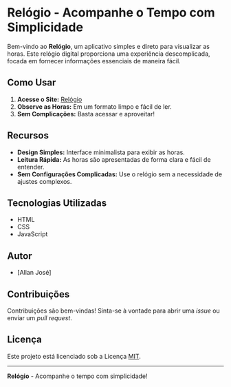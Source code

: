 # Relógio - Acompanhe o Tempo com Simplicidade

Bem-vindo ao **Relógio**, um aplicativo simples e direto para visualizar as horas. Este relógio digital proporciona uma experiência descomplicada, focada em fornecer informações essenciais de maneira fácil.

## Como Usar

1. **Acesse o Site:** [Relógio](https://seu-link-aqui)
2. **Observe as Horas:** Em um formato limpo e fácil de ler.
3. **Sem Complicações:** Basta acessar e aproveitar!

## Recursos

- **Design Simples:** Interface minimalista para exibir as horas.
- **Leitura Rápida:** As horas são apresentadas de forma clara e fácil de entender.
- **Sem Configurações Complicadas:** Use o relógio sem a necessidade de ajustes complexos.

## Tecnologias Utilizadas

- HTML
- CSS
- JavaScript

## Autor

- [Allan José]

## Contribuições

Contribuições são bem-vindas! Sinta-se à vontade para abrir uma *issue* ou enviar um *pull request*.

## Licença

Este projeto está licenciado sob a Licença [MIT](LICENSE).

---

**Relógio** - Acompanhe o tempo com simplicidade!
